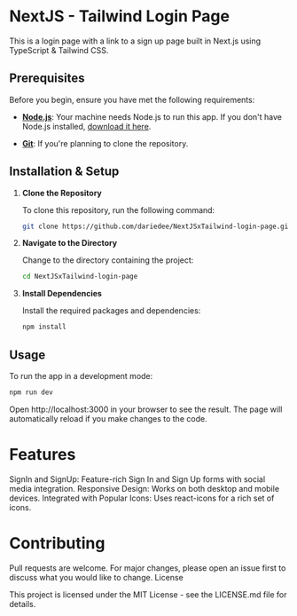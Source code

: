 # NextJS - Tailwind Login Page

This is a login page with a link to a sign up page built in Next.js using TypeScript & Tailwind CSS.

## Prerequisites

Before you begin, ensure you have met the following requirements:

- **[Node.js](https://nodejs.org/)**: Your machine needs Node.js to run this app. If you don't have Node.js installed, [download it here](https://nodejs.org/en/download/).

- **[Git](https://git-scm.com/)**: If you're planning to clone the repository.

## Installation & Setup

1. **Clone the Repository**

    To clone this repository, run the following command:

    ```bash
    git clone https://github.com/dariedee/NextJSxTailwind-login-page.git
    ```

2. **Navigate to the Directory**

    Change to the directory containing the project:

    ```bash
    cd NextJSxTailwind-login-page
    ```

3. **Install Dependencies**

    Install the required packages and dependencies:

    ```bash
    npm install
    ```

## Usage

To run the app in a development mode:

```bash
npm run dev
```

Open http://localhost:3000 in your browser to see the result. The page will automatically reload if you make changes to the code.

# Features

SignIn and SignUp: Feature-rich Sign In and Sign Up forms with social media integration.
Responsive Design: Works on both desktop and mobile devices.
Integrated with Popular Icons: Uses react-icons for a rich set of icons.

# Contributing

Pull requests are welcome. For major changes, please open an issue first to discuss what you would like to change.
License

This project is licensed under the MIT License - see the LICENSE.md file for details.
